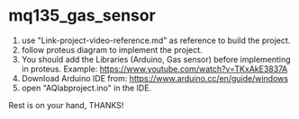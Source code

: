 # mq135_gas_sensor

1. use "Link-project-video-reference.md" as reference to build the project.
2. follow proteus diagram to implement the project.
3. You should add the Libraries (Arduino, Gas sensor) before implementing in proteus. Example: https://www.youtube.com/watch?v=TKxAkE3837A
4. Download Arduino IDE from: https://www.arduino.cc/en/guide/windows
5. open "AQlabproject.ino" in the IDE.

Rest is on your hand, THANKS!
